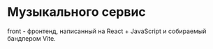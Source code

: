 # Музыкального сервис

front - фронтенд, написанный на React + JavaScript и собираемый бандлером Vite.

